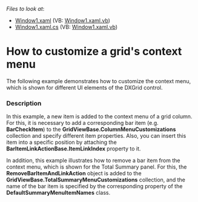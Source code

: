 <!-- default file list -->
*Files to look at*:

* [Window1.xaml](./CS/Window1.xaml) (VB: [Window1.xaml.vb](./VB/Window1.xaml.vb))
* [Window1.xaml.cs](./CS/Window1.xaml.cs) (VB: [Window1.xaml.vb](./VB/Window1.xaml.vb))
<!-- default file list end -->
# How to customize a grid's context menu


<p>The following example demonstrates how to customize the context menu, which is shown for different UI elements of the DXGrid control.</p>


<h3>Description</h3>

<p>In this example, a new item is added to the context menu of a grid column. For this, it is necessary to add a corresponding bar item (e.g. <strong>BarCheckItem</strong>) to the <strong>GridViewBase.ColumnMenuCustomizations</strong> collection and specify different item properties. Also, you can insert this item into a specific position by attaching the <strong>BarItemLinkActionBase.ItemLinkIndex</strong> property to it.</p><p>In addition, this example illustrates how to remove a bar item from the context menu, which is shown for the Total Summary panel. For this, the <strong>RemoveBarItemAndLinkAction</strong> object is added to the <strong>GridViewBase.TotalSummaryMenuCustomizations</strong> collection, and the name of the bar item is specified by the corresponding property of the <strong>DefaultSummaryMenuItemNames</strong> class.</p>

<br/>


